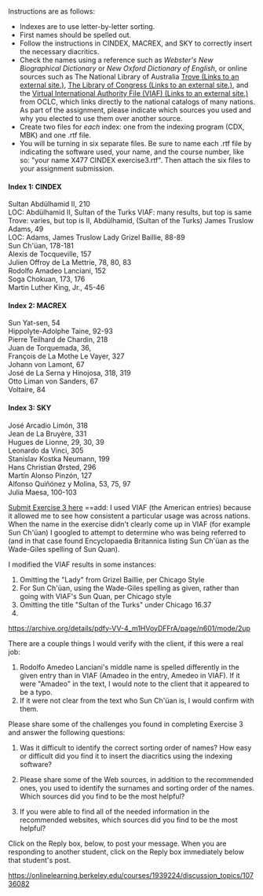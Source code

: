 Instructions are as follows:

-   Indexes are to use letter-by-letter sorting.
-   First names should be spelled out.
-   Follow the instructions in CINDEX, MACREX, and SKY to correctly insert the necessary diacritics.
-   Check the names using a reference such as _Webster's New Biographical Dictionary_ or _New Oxford Dictionary of English_, or online sources such as The National Library of Australia [Trove (Links to an external site.)](http://trove.nla.gov.au/), [The Library of Congress (Links to an external site.)](http://www.loc.gov/), and the [Virtual International Authority File (VIAF) (Links to an external site.)](http://viaf.org/) from OCLC, which links directly to the national catalogs of many nations. As part of the assignment, please indicate which sources you used and why you elected to use them over another source.
-   Create two files for _each_ index: one from the indexing program (CDX, MBK) and one .rtf file.
-   You will be turning in six separate files. Be sure to name each .rtf file by indicating the software used, your name, and the course number, like so: "your name X477 CINDEX exercise3.rtf". Then attach the six files to your assignment submission.

#### Index 1: CINDEX

Sultan Abdülhamid II, 210  
	LOC: Abdülhamid II, Sultan of the Turks
	VIAF: many results, but top is same
	Trove: varies, but top is II, Abdülhamid, (Sultan of the Turks)
James Truslow Adams, 49  
	LOC: Adams, James Truslow
Lady Grizel Baillie, 88-89  
Sun Ch'üan, 178-181  
Alexis de Tocqueville, 157  
Julien Offroy de La Mettrie, 78, 80, 83  
Rodolfo Amadeo Lanciani, 152  
Soga Chokuan, 173, 176  
Martin Luther King, Jr., 45-46

#### Index 2: MACREX

Sun Yat-sen, 54  
Hippolyte-Adolphe Taine, 92-93  
Pierre Teilhard de Chardin, 218  
Juan de Torquemada, 36,  
François de La Mothe Le Vayer, 327  
Johann von Lamont, 67  
José de La Serna y Hinojosa, 318, 319  
Otto Liman von Sanders, 67  
Voltaire, 84

#### Index 3: SKY

José Arcadio Limón, 318  
Jean de La Bruyère, 331  
Hugues de Lionne, 29, 30, 39  
Leonardo da Vinci, 305  
Stanislav Kostka Neumann, 199  
Hans Christian Ørsted, 296  
Martín Alonso Pinzón, 127  
Alfonso Quiñónez y Molina, 53, 75, 97  
Julia Maesa, 100-103

[Submit Exercise 3 here](https://onlinelearning.berkeley.edu/courses/1939224/assignments/26460020 "Indexing Exercise 3")
==add:
I used VIAF (the American entries) because it allowed me to see how consistent a particular usage was across nations. When the name in the exercise didn't clearly come up in VIAF (for example Sun Ch'üan) I googled to attempt to determine who was being referred to (and in that case found Encyclopaedia Britannica listing Sun Ch'üan as the Wade-Giles spelling of Sun Quan).  

I modified the VIAF results in some instances:
1. Omitting the "Lady" from Grizel Baillie, per Chicago Style
2. For Sun Ch'üan, using the Wade-Giles spelling as given, rather than going with VIAF's Sun Quan, per Chicago style
3. Omitting the title "Sultan of the Turks" under Chicago 16.37
4. 



https://archive.org/details/pdfy-VV-4_m1HVoyDFFrA/page/n601/mode/2up



There are a couple things I would verify with the client, if this were a real job:
1. Rodolfo Amedeo Lanciani's middle name is spelled differently in the given entry than in VIAF (Amadeo in the entry, Amedeo in VIAF). If it were "Amadeo" in the text, I would note to the client that it appeared to be a typo. 
2. If it were not clear from the text who Sun Ch'üan is, I would confirm with them. 





Please share some of the challenges you found in completing Exercise 3 and answer the following questions:

1.  Was it difficult to identify the correct sorting order of names? How easy or difficult did you find it to insert the diacritics using the indexing software?

2.  Please share some of the Web sources, in addition to the recommended ones, you used to identify the surnames and sorting order of the names. Which sources did you find to be the most helpful?
3.  If you were able to find all of the needed information in the recommended websites, which sources did you find to be the most helpful?

Click on the Reply box, below, to post your message. When you are responding to another student, click on the Reply box immediately below that student's post.

https://onlinelearning.berkeley.edu/courses/1939224/discussion_topics/10736082